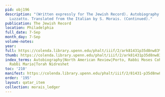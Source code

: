 ```yaml
---
pid: obj196
description: "(Written expressly for The Jewish Record). Autobiography of Samuel David
  Luzzatto. Translated from the Italian by S. Morais. (Continued)."
publication: The Jewish Record
location: Philadelphia
full_date: 7-Sep
month_day: 7-Sep
volume-notes:
year:
full: https://colenda.library.upenn.edu/phalt/iiif/2/ark81431p35d8nw83%2FSHA256E-s7600325--a23a5d88e96a47dfd65df0a0f044088f95b7d8561423e78b21b77ac7b0ad8173.jpeg/full/3500,/0/default.jpg
thumb: https://colenda.library.upenn.edu/phalt/iiif/2/ark81431p35d8nw83%2FSHA256E-s7600325--a23a5d88e96a47dfd65df0a0f044088f95b7d8561423e78b21b77ac7b0ad8173.jpeg/full/!200,200/0/default.jpg
index_terms: Autobiography|North American Review|Porto, Rabbi Moses Cohen|Tedeschi,
  Rabbi Mario|Torah Nidreshet
toc: '210'
manifest: https://colenda.library.upenn.edu/phalt/iiif/2/81431-p35d8nw83/manifest
order: '195'
layout: qatar_item
collection: morais_ledger
---
```

